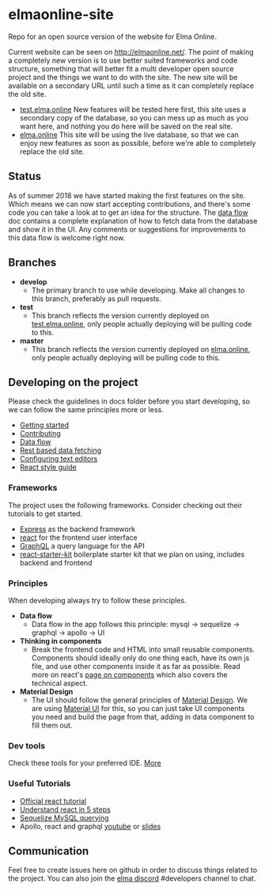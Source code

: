 # elmaonline-site

Repo for an open source version of the website for Elma Online.

Current website can be seen on http://elmaonline.net/. The point of making a completely new version is to use better suited frameworks and code structure, something that will better fit a multi developer open source project and the things we want to do with the site. The new site will be available on a secondary URL until such a time as it can completely replace the old site.

- [test.elma.online](http://test.elma.online) New features will be tested here first, this site uses a secondary copy of the database, so you can mess up as much as you want here, and nothing you do here will be saved on the real site.
- [elma.online](http://elma.online) This site will be using the live database, so that we can enjoy new features as soon as possible, before we're able to completely replace the old site.

## Status

As of summer 2018 we have started making the first features on the site. Which means we can now start accepting contributions, and there's some code you can take a look at to get an idea for the structure. The [data flow](./docs/data-flow.md) doc contains a complete explanation of how to fetch data from the database and show it in the UI. Any comments or suggestions for improvements to this data flow is welcome right now.

## Branches

- **develop**
  - The primary branch to use while developing. Make all changes to this branch, preferably as pull requests.
- **test**
  - This branch reflects the version currently deployed on [test.elma.online](http://test.elma.online), only people actually deploying will be pulling code to this.
- **master**
  - This branch reflects the version currently deployed on [elma.online](http://elma.online), only people actually deploying will be pulling code to this.

## Developing on the project

Please check the guidelines in docs folder before you start developing, so we can follow the same principles more or less.
- [Getting started](./docs/getting-started.md)
- [Contributing](./docs/contributing.md)
- [Data flow](./docs/data-flow.md)
- [Rest based data fetching](./docs/data-fetching.md)
- [Configuring text editors](./docs/how-to-configure-text-editors.md)
- [React style guide](./docs/react-style-guide.md)

### Frameworks
The project uses the following frameworks. Consider checking out their tutorials to get started.
- [Express](http://expressjs.com/) as the backend framework
- [react](https://facebook.github.io/react/) for the frontend user interface
- [GraphQL](https://graphql.org/) a query language for the API
- [react-starter-kit](https://github.com/kriasoft/react-starter-kit) boilerplate starter kit that we plan on using, includes backend and frontend

### Principles
When developing always try to follow these principles.
- **Data flow**
  - Data flow in the app follows this principle: mysql -> sequelize -> graphql -> apollo -> UI
- **Thinking in components**
  - Break the frontend code and HTML into small reusable components. Components should ideally only do one thing each, have its own js file, and use other components inside it as far as possible. Read more on react's [page on components](https://reactjs.org/docs/thinking-in-react.html) which also covers the technical aspect.
- **Material Design**
  - The UI should follow the general principles of [Material Design](https://material.io/guidelines/). We are using [Material UI](https://material-ui.com/) for this, so you can just take UI components you need and build the page from that, adding in data component to fill them out.

### Dev tools
Check these tools for your preferred IDE. [More](./docs/how-to-configure-text-editors.md)

### Useful Tutorials
- [Official react tutorial](https://facebook.github.io/react/tutorial/tutorial.html)
- [Understand react in 5 steps](https://medium.freecodecamp.com/the-5-things-you-need-to-know-to-understand-react-a1dbd5d114a3#.4oloyujg7)
- [Sequelize MySQL querying](http://docs.sequelizejs.com/manual/tutorial/querying.html)
- Apollo, react and graphql [youtube](https://www.youtube.com/watch?v=kXH2dbnHYA0) or [slides](https://speakerdeck.com/mbrochh/using-apollo-with-reactjs-and-graphql)

## Communication
Feel free to create issues here on github in order to discuss things related to the project. You can also join the [elma discord](https://discord.gg/j5WMFC6) #developers channel to chat.
